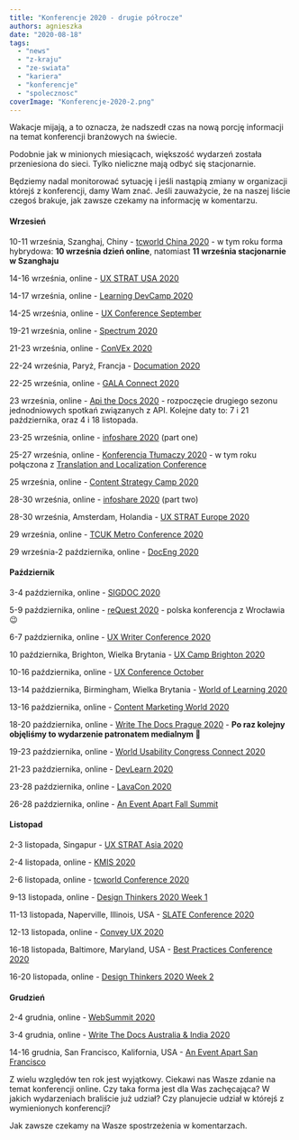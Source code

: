 ```yaml
---
title: "Konferencje 2020 - drugie półrocze"
authors: agnieszka
date: "2020-08-18"
tags:
  - "news"
  - "z-kraju"
  - "ze-swiata"
  - "kariera"
  - "konferencje"
  - "spolecznosc"
coverImage: "Konferencje-2020-2.png"
---
```


Wakacje mijają, a to oznacza, że nadszedł czas na nową porcję informacji na
temat konferencji branżowych na świecie.

<!--truncate-->

Podobnie jak w minionych miesiącach, większość wydarzeń została przeniesiona do
sieci. Tylko nieliczne mają odbyć się stacjonarnie.

Będziemy nadal monitorować sytuację i jeśli nastąpią zmiany w organizacji
którejś z konferencji, damy Wam znać. Jeśli zauważycie, że na naszej liście
czegoś brakuje, jak zawsze czekamy na informację w komentarzu.

#### Wrzesień

10-11 września, Szanghaj, Chiny -
[tcworld China 2020](https://www.tcworld-china.cn/en/) - w tym roku forma
hybrydowa: **10 września dzień online**, natomiast **11 września stacjonarnie w
Szanghaju**

14-16 września, online - [UX STRAT USA 2020](https://uxstrat.com/usa/)

14-17 września, online - [Learning DevCamp 2020](http://learningdevcamp.com/)

14-25 września, online
- [UX Conference September](https://www.nngroup.com/training/september/)

19-21 września, online -
[Spectrum 2020](https://stc-rochester.org/spectrum-conference/)

21-23 września, online - [ConVEx 2020](https://convex.infomanagementcenter.com/)

22-24 września, Paryż, Francja - [Documation 2020](http://www.documation.fr/)

22-25 września, online -
[GALA Connect 2020](https://www.gala-global.org/conference/gala-connected-2020)

23 września, online - [Api the Docs 2020](https://apithedocs.org/) - rozpoczęcie
drugiego sezonu jednodniowych spotkań związanych z API. Kolejne daty to: 7 i 21
października, oraz 4 i 18 listopada.

23-25 września, online - [infoshare 2020](https://infoshare.pl/) (part one)

25-27 września, online -
[Konferencja Tłumaczy 2020](https://www.konferencjatlumaczy.pl/) - w tym roku
połączona z
[Translation and Localization Conference](https://translation-conference.com/)

25 września, online -
[Content Strategy Camp 2020](https://www.kompetenzzentrum-kommunikation.de/veranstaltungen/cosca20-4310/)

28-30 września, online - [infoshare 2020](https://infoshare.pl/) (part two)

28-30 września, Amsterdam, Holandia -
[UX STRAT Europe 2020](https://uxstrat.com/europe/)

29 września, online -
[TCUK Metro Conference 2020](http://technicalcommunicationuk.com/)

29 września-2 października, online -
[DocEng 2020](https://doceng.org/doceng2020)

#### Październik

3-4 października, online -
[SIGDOC 2020](https://sigdoc.acm.org/conference/2020/)

5-9 października, online - [reQuest 2020](https://2020.request.pl/) - polska
konferencja z Wrocławia 😉

6-7 października, online -
[UX Writer Conference 2020](https://uxwriterconference.com/)

10 października, Brighton, Wielka Brytania -
[UX Camp Brighton 2020](https://www.uxcampbrighton.org/)

10-16 października, online -
[UX Conference October](https://www.nngroup.com/training/october/)

13-14 października, Birmingham, Wielka Brytania -
[World of Learning 2020](https://www.learnevents.com/conference-overview/)

13-16 października, online -
[Content Marketing World 2020](https://www.contentmarketingworld.com/)

18-20 października, online -
[Write The Docs Prague 2020](https://www.writethedocs.org/conf/prague/2020/) -
**Po raz kolejny objęliśmy to wydarzenie patronatem medialnym 🙂**

19-23 października, online -
[World Usability Congress Connect 2020](https://worldusabilitycongress.com/)

21-23 października, online - [DevLearn 2020](https://www.devlearn.com/welcome)

23-28 października, online - [LavaCon 2020](https://lavacon.org/2020/)

26-28 października, online -
[An Event Apart Fall Summit](https://aneventapart.com/event/online-1020)

#### Listopad

2-3 listopada, Singapur - [UX STRAT Asia 2020](https://uxstrat.com/asia/)

2-4 listopada, online - [KMIS 2020](http://www.kmis.ic3k.org/)

2-6 listopada, online -
[tcworld Conference 2020](https://tcworldconference.tekom.de/)

9-13 listopada, online -
[Design Thinkers 2020 Week 1](https://designthinkers.com/week-1)

11-13 listopada, Naperville, Illinois, USA -
[SLATE Conference 2020](https://www.slategroup.org/conference)

12-13 listopada, online - [Convey UX 2020](https://conveyux.com/)

16-18 listopada, Baltimore, Maryland, USA -
[Best Practices Conference 2020](https://bp.infomanagementcenter.com/)

16-20 listopada, online -
[Design Thinkers 2020 Week 2](https://designthinkers.com/week-2)

#### Grudzień

2-4 grudnia, online - [WebSummit 2020](https://websummit.com/)

3-4 grudnia, online -
[Write The Docs Australia & India 2020](https://www.writethedocs.org/conf/australia/2020/)

14-16 grudnia, San Francisco, Kalifornia, USA -
[An Event Apart San Francisco](https://aneventapart.com/event/san-francisco-2020)

Z wielu względów ten rok jest wyjątkowy. Ciekawi nas Wasze zdanie na temat
konferencji online. Czy taka forma jest dla Was zachęcająca? W jakich
wydarzeniach braliście już udział? Czy planujecie udział w którejś z
wymienionych konferencji?

Jak zawsze czekamy na Wasze spostrzeżenia w komentarzach.
